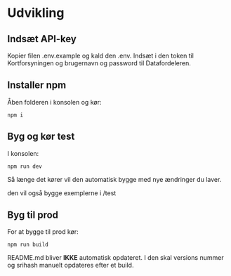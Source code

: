 # Udvikling

## Indsæt API-key

Kopier filen .env.example og kald den .env.
Indsæt i den token til Kortforsyningen og brugernavn og password til Datafordeleren.

## Installer npm

Åben folderen i konsolen og kør:

```
npm i
```

## Byg og kør test

I konsolen: 
```
npm run dev
```
Så længe det kører vil den automatisk bygge med nye ændringer du laver.

den vil også bygge exemplerne i /test

## Byg til prod

For at bygge til prod kør:
```
npm run build
```

README.md bliver **IKKE** automatisk opdateret.
I den skal versions nummer og srihash manuelt opdateres efter et build.
